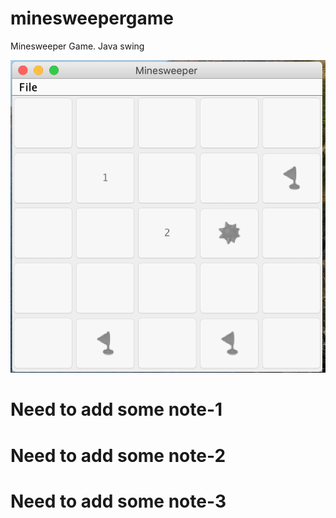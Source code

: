 # minesweepergame
Minesweeper Game. Java swing

![game screen](https://github.com/mahamudul87/minesweepergame/blob/master/Screen%20Shot%202020-05-25%20at%207.11.35%20PM.png?raw=true)


# Need to add some note-1

# Need to add some note-2

# Need to add some note-3
